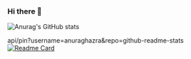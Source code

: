 ### Hi there 👋


![Anurag's GitHub stats](https://github-readme-stats.vercel.app/api?username=Gastoncorvata&show_icons=true&theme=vision-friendly-dark)

api/pin?username=anuraghazra&repo=github-readme-stats
[![Readme Card](https://github-readme-stats.vercel.app/api/pin/?username=Gastoncorvata&repo=github-readme-stats)](https://github.com/Gastoncorvata/github-readme-stats)

<!--
**Gastoncorvata/Gastoncorvata** is a ✨ _special_ ✨ repository because its `README.md` (this file) appears on your GitHub profile.

Here are some ideas to get you started:

- 🔭 I’m currently working on ...
- 🌱 I’m currently learning ...
- 👯 I’m looking to collaborate on ...
- 🤔 I’m looking for help with ...
- 💬 Ask me about ...
- 📫 How to reach me: ...
- 😄 Pronouns: ...
- ⚡ Fun fact: ...
-->
